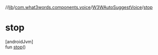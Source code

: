 //[lib](../../../index.md)/[com.what3words.components.voice](../index.md)/[W3WAutoSuggestVoice](index.md)/[stop](stop.md)

# stop

[androidJvm]\
fun [stop](stop.md)()
